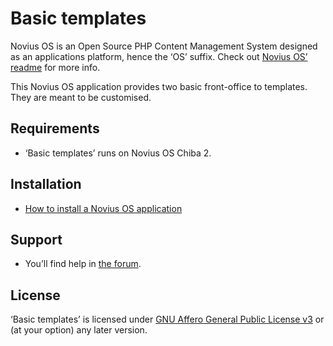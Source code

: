# Basic templates

Novius OS is an Open Source PHP Content Management System designed as an applications platform, hence the ‘OS’ suffix. Check out [Novius OS’ readme](http://github.com/novius-os/novius-os#readme) for more info.

This Novius OS application provides two basic front-office to templates. They are meant to be customised.

## Requirements

* ‘Basic templates’ runs on Novius OS Chiba 2.

## Installation

* [How to install a Novius OS application](http://community.novius-os.org/how-to-install-a-nos-app.html)

## Support

* You’ll find help in [the forum](http://forums.novius-os.org/en).

## License

‘Basic templates’ is licensed under [GNU Affero General Public License v3](http://www.gnu.org/licenses/agpl-3.0.html) or (at your option) any later version.